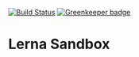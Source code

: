 [![Build Status](https://travis-ci.org/brentertz/lerna-sandbox.svg?branch=master)](https://travis-ci.org/brentertz/lerna-sandbox)
[![Greenkeeper badge](https://badges.greenkeeper.io/brentertz/lerna-sandbox.svg)](https://greenkeeper.io/)

# Lerna Sandbox

